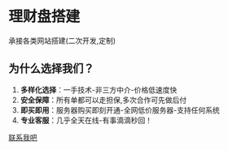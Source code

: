 
# 理财盘搭建

承接各类网站搭建(二次开发,定制)

## 为什么选择我们？

1. **多样化选择**：一手技术-非三方中介-价格低速度快
2. **安全保障**：所有单都可以走担保,多次合作可先做后付
3. **即买即用**：服务器购买即刻开通-全网低价服务器-支持任何系统
4. **专业客服**：几乎全天在线-有事滴滴秒回！

[联系我吧](https://t.me/lifthoyy)

